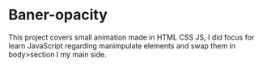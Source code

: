 # Baner-opacity

This project covers small animation made in HTML CSS JS, I did focus for learn JavaScript
regarding manimpulate elements and swap them in body>section I my main side.